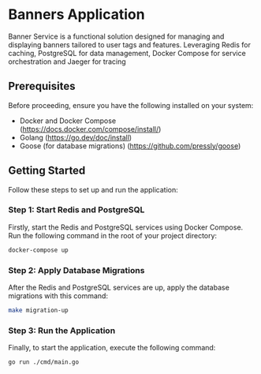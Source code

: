 # Banners Application

Banner Service is a functional solution designed for managing and displaying banners tailored to user tags and features. Leveraging Redis for caching, PostgreSQL for data management, Docker Compose for service orchestration and Jaeger for tracing

## Prerequisites

Before proceeding, ensure you have the following installed on your system:
- Docker and Docker Compose (https://docs.docker.com/compose/install/)
- Golang (https://go.dev/doc/install)
- Goose (for database migrations) (https://github.com/pressly/goose)

## Getting Started

Follow these steps to set up and run the application:

### Step 1: Start Redis and PostgreSQL

Firstly, start the Redis and PostgreSQL services using Docker Compose. Run the following command in the root of your project directory:

```bash
docker-compose up
```

### Step 2: Apply Database Migrations

After the Redis and PostgreSQL services are up, apply the database migrations with this command:

```bash
make migration-up
```

### Step 3: Run the Application

Finally, to start the application, execute the following command:

```bash
go run ./cmd/main.go
```
